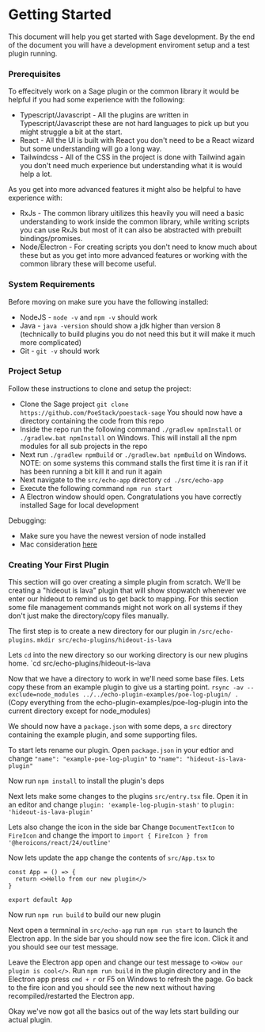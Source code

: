 
# Getting Started

This document will help you get started with Sage development. By the end of the document you will have a development enviroment setup and a test plugin running.

### Prerequisites
To effecitvely work on a Sage plugin or the common library it would be helpful if you had some experience with the following:
- Typescript/Javascript - All the plugins are written in Typescript/Javascript these are not hard languages to pick up but you might struggle a bit at the start.
- React - All the UI is built with React you don't need to be a React wizard but some understanding will go a long way.
- Tailwindcss - All of the CSS in the project is done with Tailwind again you don't need much experience but understanding what it is would help a lot.

As you get into more advanced features it might also be helpful to have experience with:
- RxJs - The common library uitilizes this heavily you will need a basic understanding to work inside the common library, while writing scripts you can use RxJs but most of it can also be abstracted with prebuilt bindings/promises.
- Node/Electron - For creating scripts you don't need to know much about these but as you get into more advanced features or working with the common library these will become useful.

### System Requirements
Before moving on make sure you have the following installed:
- NodeJS - `node -v` and `npm -v` should work
- Java - `java -version` should show a jdk higher than version 8 (technically to build plugins you do not need this but it will make it much more complicated)
- Git - `git -v` should work

### Project Setup
Follow these instructions to clone and setup the project:
- Clone the Sage project `git clone https://github.com/PoeStack/poestack-sage` You should now have a directory containing the code from this repo
- Inside the repo run the following command `./gradlew npmInstall` or `./gradlew.bat npmInstall` on Windows. This will install all the npm modules for all sub projects in the repo
- Next run `./gradlew npmBuild` or `./gradlew.bat npmBuild` on Windows. NOTE: on some systems this command stalls the first time it is ran if it has been running a bit kill it and run it again
- Next navigate to the `src/echo-app` directory `cd ./src/echo-app`
- Execute the following command `npm run start`
- A Electron window should open. Congratulations you have correctly installed Sage for local development

Debugging:
- Make sure you have the newest version of node installed
- Mac consideration [here](https://stackoverflow.com/questions/68896696/having-trouble-installing-npm-on-mac-m1)


### Creating Your First Plugin

This section will go over creating a simple plugin from scratch. We'll be creating a "hideout is lava" plugin that will show stopwatch whenever we enter our hideout to remind us to get back to mapping.
For this section some file management commands might not work on all systems if they don't just make the directory/copy files manually.


The first step is to create a new directory for our plugin in `/src/echo-plugins`. `mkdir src/echo-plugins/hideout-is-lava`

Lets `cd` into the new directory so our working directory is our new plugins home. `cd src/echo-plugins/hideout-is-lava

Now that we have a directory to work in we'll need some base files. Lets copy these from an example plugin to give us a starting point. `rsync -av --exclude=node_modules ../../echo-plugin-examples/poe-log-plugin/ .`
(Copy everything from the echo-plugin-examples/poe-log-plugin into the current directory except for node_modules)

We should now have a `package.json` with some deps, a `src` directory containing the example plugin, and some supporting files.

To start lets rename our plugin. Open `package.json` in your edtior and change `"name": "example-poe-log-plugin"` to `"name": "hideout-is-lava-plugin"`

Now run `npm install` to install the plugin's deps

Next lets make some changes to the plugins `src/entry.tsx` file. Open it in an editor and change
`plugin: 'example-log-plugin-stash'` to `plugin: 'hideout-is-lava-plugin'`

Lets also change the icon in the side bar
Change `DocumentTextIcon` to `FireIcon` and change the import to `import { FireIcon } from '@heroicons/react/24/outline'`

Now lets update the app change the contents of `src/App.tsx` to

```
const App = () => {
  return <>Hello from our new plugin</>
}

export default App
```

Now run `npm run build` to build our new plugin

Next open a termninal in `src/echo-app` run `npm run start` to launch the Electron app. In the side bar you should now see the fire icon. Click it and you should see our test message.

Leave the Electron app open and change our test message to `<>Wow our plugin is cool</>`. Run `npm run build` in the plugin directory and in the Electron app press `cmd + r` or F5 on Windows to refresh the page.
Go back to the fire icon and you should see the new next without having recompiled/restarted the Electron app.

Okay we've now got all the basics out of the way lets start building our actual plugin.



















